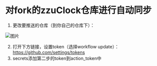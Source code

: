 # 对fork的zzuClock仓库进行自动同步
1. 更改要推送的仓库（到你自己的仓库下）：

![图片](https://user-images.githubusercontent.com/59247205/206336174-7649a69d-703d-48b0-87e7-5ee1ab6c3c10.png)

2. 打开下方链接，设置token（选择workflow update）：
https://github.com/settings/tokens
3. secrets添加第二步的token到action_token中
